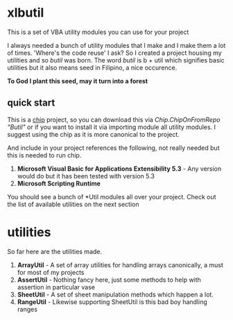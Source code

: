xlbutil
=====

This is a set of VBA utility modules you can use for your project

I always needed a bunch of utility modules that I make and I make them a lot of times. 'Where's the code reuse' I ask? So I created a project housing my utilities and so *butil* was born. The word *butil* is b + util which signifies basic utilities but it also means seed in Filipino, a nice occurence.

**To God I plant this seed, may it turn into a forest**

quick start
-----------

This is a <a href="https://github.com/FrancisMurillo/xlchip">chip</a> project, so you can download this via *Chip.ChipOnFromRepo "Butil"* or if you want to install it via importing module all utility modules. I suggest using the chip as it is more canonical to the project.

And include in your project references the following, not really needed but this is needed to run chip.

1. **Microsoft Visual Basic for Applications Extensibility 5.3** - Any version would do but it has been tested with version 5.3
2. **Microsoft Scripting Runtime**

You should see a bunch of *Util modules all over your project. Check out the list of available utilities on the next section

utilities
====

So far here are the utilities made.

1. **ArrayUtil** - A set of array utilities for handling arrays canonically, a must for most of my projects
2. **AssertUtil** - Nothing fancy here, just some methods to help with assertion in particular vase 
3. **SheetUtil** - A set of sheet manipulation methods which happen a lot.
4. **RangeUtil** - Likewise supporting SheetUtil is this bad boy handling ranges
